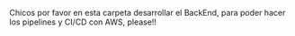 Chicos por favor en esta carpeta desarrollar el BackEnd, para poder hacer los pipelines y CI/CD con AWS, please!!